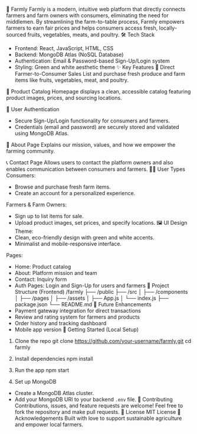 
🌾 Farmly
Farmly is a modern, intuitive web platform that directly connects farmers and farm owners with consumers, eliminating the need for middlemen. By streamlining the farm-to-table process, Farmly empowers farmers to earn fair prices and helps consumers access fresh, locally-sourced fruits, vegetables, meats, and poultry.
🛠️ Tech Stack
- Frontend: React, JavaScript, HTML, CSS
- Backend: MongoDB Atlas (NoSQL Database)
- Authentication: Email & Password-based Sign-Up/Login system
- Styling: Green and white aesthetic theme
✨ Key Features
🌱 Direct Farmer-to-Consumer Sales
List and purchase fresh produce and farm items like fruits, vegetables, meat, and poultry.

📸 Product Catalog
Homepage displays a clean, accessible catalog featuring product images, prices, and sourcing locations.

🔐 User Authentication
- Secure Sign-Up/Login functionality for consumers and farmers.
- Credentials (email and password) are securely stored and validated using MongoDB Atlas.

📃 About Page
Explains our mission, values, and how we empower the farming community.

📞 Contact Page
Allows users to contact the platform owners and also enables communication between consumers and farmers.
🧑‍🌾 User Types
Consumers:
- Browse and purchase fresh farm items.
- Create an account for a personalized experience.

Farmers & Farm Owners:
- Sign up to list items for sale.
- Upload product images, set prices, and specify locations.
🖼️ UI Design
Theme:
- Clean, eco-friendly design with green and white accents.
- Minimalist and mobile-responsive interface.

Pages:
- Home: Product catalog
- About: Platform mission and team
- Contact: Inquiry form
- Auth Pages: Login and Sign-Up for users and farmers
📂 Project Structure (Frontend)
/farmly
├── /public
├── /src
│   ├── /components
│   ├── /pages
│   ├── /assets
│   ├── App.js
│   └── index.js
├── package.json
└── README.md
🧪 Future Enhancements
- Payment gateway integration for direct transactions
- Review and rating system for farmers and products
- Order history and tracking dashboard
- Mobile app version
🚀 Getting Started (Local Setup)
1. Clone the repo
   git clone https://github.com/your-username/farmly.git
   cd farmly

2. Install dependencies
   npm install

3. Run the app
   npm start

4. Set up MongoDB
- Create a MongoDB Atlas cluster.
- Add your MongoDB URI to your backend `.env` file.
🤝 Contributing
Contributions, issues, and feature requests are welcome!
Feel free to fork the repository and make pull requests.
📄 License
MIT License
🙌 Acknowledgements
Built with love to support sustainable agriculture and empower local farmers.
